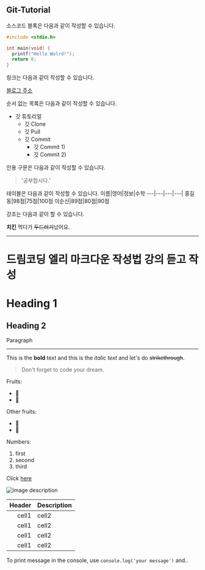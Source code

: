 ## Git-Tutorial

소스코드 블록은 다음과 같이 작성할 수 있습니다.

```c
#include <stdio.h>

int main(void) {
  printf("Hello Wolrd!");
  return 0;
}


```

링크는 다음과 같이 작성할 수 있습니다.

[블로그 주소](https://www.naver.com/)

순서 없는 목록은 다음과 같이 작성할 수 있습니다.
* 깃 튜토리얼
  * 깃 Clone
  * 깃 Pull
  * 깃 Commit
    * 깃 Commit 1)
    * 깃 Commit 2)
    
    
인용 구문은 다음과 같이 작성할 수 있습니다.

> '공부합시다.'


테이블은 다음과 같이 작성할 수 있습니다.
이름|영어|정보|수학
---|---|---|---|
홍길동|98점|75점|100점
이순신|89점|80점|90점

강조는 다음과 같이 할 수 있습니다.

**치킨** 먹다가 ~~두드러기~~났어요.

___

# 드림코딩 엘리 마크다운 작성법 강의 듣고 작성
<!-- Heading-->
<!-- Heading1 아래에는 자동으로 수평선 추가-->
# Heading 1
## Heading 2

Paragraph

<!-- Line-->
<!-- 언더스코어 세번(___)입력하면 라인 추가-->
___ 

<!-- Text attributes-->
This is the **bold** text and this is the *italic text* and let's do ~~strikethrough~~.

<!-- Quote-->
> Don't forget to code your dream.

<!--Bullet list-->
Fruits:
* 🍎
* 🍋

Other fruits:
- 🍑
- 🍒

<!-- Numbered list -->
Numbers:
1. first
2. second
3. third

<!-- Link-->
<!-- click [단어,문장](주소링크)-->
Click [here](www.naver.com/)

<!-- Image-->
![image description](http://res.heraldm.com/content/image/2019/08/13/20190813000076_0.jpg)

<!--Table-->
<!--오른쪽정렬하고 싶으면 --: , 왼쪽정렬은 :-- 중간정렬은 "--"로 작성-->
|Header|Description|
|--:|--|
|cell1|cell2|
|cell1|cell2|
|cell1|cell2|
|cell1|cell2|

<!-- Code-->
<!-- 문서 안에서 특정한 코드를 보여주고 싶다면 '(백틱)키 사용해 해당 코드 감싸주면 인라인 형태로 포맷 가능
다수의 코드가 있는 경우 
```
```
를 사용하면 코드 블럭 형성 첫줄 끝에 java,js 처럼 끝에 그 언어까지 표시하면 더 좋음-->
To print message in the console, use `console.log('your message')` and..


